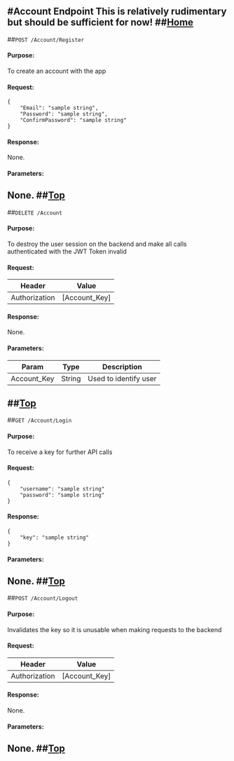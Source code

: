#Account Endpoint
This is relatively rudimentary but should be sufficient for now!
##[Home](./Main.md)
---
##`POST /Account/Register`
#### Purpose: 
To create an account with the app
#### Request:
~~~
{
    "Email": "sample string",
    "Password": "sample string",
    "ConfirmPassword": "sample string"
}
~~~
#### Response:
None.
#### Parameters:
None.
##[Top](#account-endpoint)
---
##`DELETE /Account`
#### Purpose: 
To destroy the user session on the backend and make all calls authenticated with the JWT Token invalid
#### Request:
|Header|Value|
|------|-----|
|Authorization|[Account_Key]|
#### Response:
None.
#### Parameters:
|Param|Type|Description|
|-----|----|-----------|
|Account_Key|String|Used to identify user|
##[Top](#account-endpoint)
---
##`GET /Account/Login`
#### Purpose: 
To receive a key for further API calls
#### Request:
~~~
{
    "username": "sample string"
    "password": "sample string" 
}
~~~
#### Response:
~~~
{
    "key": "sample string"
}
~~~
#### Parameters:
None.
##[Top](#account-endpoint)
---
##`POST /Account/Logout`
#### Purpose: 
Invalidates the key so it is unusable when making requests to the backend
#### Request:
|Header|Value|
|------|-----|
|Authorization|[Account_Key]|
#### Response:
None.
#### Parameters:
None.
##[Top](#account-endpoint)
---
